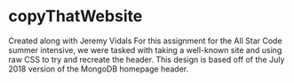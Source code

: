 # copyThatWebsite
Created along with Jeremy Vidals
For this assignment for the All Star Code summer intensive, we were tasked with taking a well-known site and using raw CSS to try and recreate the header. This design is based off of the July 2018 version of the MongoDB homepage header.
